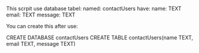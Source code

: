 This scrpit use database tabel:
named: contactUsers
have:
	name: TEXT
	email: TEXT
	message: TEXT

You can create this after use:

CREATE DATABASE contactUsers
CREATE TABLE contactUsers(name TEXT, email TEXT, message TEXT)